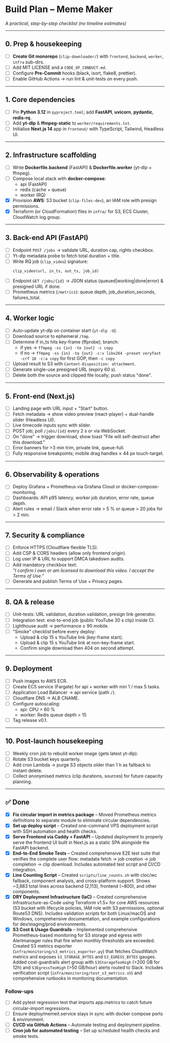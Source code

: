 # Build Plan – Meme Maker 
*A practical, step-by-step checklist (no timeline estimates)*  

---

## 0. Prep & housekeeping
- [ ] **Create Git monorepo** (`clip-downloader/`) with `frontend`, `backend`, `worker`, `infra` sub-dirs.  
- [ ] Add MIT LICENSE and a `CODE_OF_CONDUCT.md`.  
- [ ] Configure **Pre-Commit** hooks (black, isort, flake8, prettier).  
- [ ] Enable GitHub Actions → run lint & unit-tests on every push.  

---

## 1. Core dependencies
- [ ] Pin **Python 3.12** in `pyproject.toml`; add **FastAPI**, **uvicorn**, **pydantic**, **redis-rq**.  
- [ ] Add **yt-dlp** & **ffmpeg-static** to `worker/requirements.txt`.  
- [ ] Initialise **Next.js 14** app in `frontend/` with TypeScript, Tailwind, Headless UI.  

---

## 2. Infrastructure scaffolding
- [ ] Write **Dockerfile.backend** (FastAPI) & **Dockerfile.worker** (yt-dlp + ffmpeg).  
- [ ] Compose local stack with **docker-compose**:  
  - api (FastAPI)  
  - redis (cache + queue)  
  - worker (RQ)  
- [x] Provision **AWS**: S3 bucket (`clip-files-dev`), an IAM role with presign permissions.  
- [x] Terraform (or CloudFormation) files in `infra/` for S3, ECS Cluster, CloudWatch log group.  

---

## 3. Back-end API (FastAPI)
- [ ] Endpoint `POST /jobs` → validate URL, duration cap, rights checkbox.  
- [ ] Yt-dlp metadata probe to fetch total duration + title.  
- [ ] Write RQ job (`clip_video`) signature:  
  ```python
  clip_video(url, in_ts, out_ts, job_id)
  ```
- [ ] Endpoint `GET /jobs/{id}` → JSON status (queued|working|done|error) & presigned URL if done.  
- [ ] Prometheus metrics (`/metrics`): queue depth, job_duration_seconds, failures_total.  

---

## 4. Worker logic
- [ ] Auto-update yt-dlp on container start (`yt-dlp -U`).  
- [ ] Download source to ephemeral `/tmp`.  
- [ ] Determine if in_ts hits key-frame (ffprobe); branch:  
  - if yes → `ffmpeg -ss {in} -to {out} -c copy`  
  - if no → `ffmpeg -ss {in} -to {out} -c:v libx264 -preset veryfast -crf 18 -c:a copy` for first GOP, then `-c copy`  
- [ ] Upload result to S3 with `Content-Disposition: attachment`.  
- [ ] Generate single-use presigned URL (expiry 60 s).  
- [ ] Delete both the source and clipped file locally; push status "done".  

---

## 5. Front-end (Next.js)
- [ ] Landing page with URL input + "Start" button.  
- [ ] Fetch metadata → show video preview (react-player) + dual-handle slider (Headless UI).  
- [ ] Live timecode inputs sync with slider.  
- [ ] POST job; poll `/jobs/{id}` every 2 s or via WebSocket.  
- [ ] On "done" → trigger download, show toast "File will self-destruct after this download."  
- [ ] Error banners for >3 min trim, private link, queue-full.  
- [ ] Fully responsive breakpoints; mobile drag handles ≥ 44 px touch-target.  

---

## 6. Observability & operations
- [ ] Deploy Grafana + Prometheus via Grafana Cloud or docker-compose-monitoring.  
- [ ] Dashboards: API p95 latency, worker job duration, error rate, queue depth.  
- [ ] Alert rules → email / Slack when error rate > 5 % or queue > 20 jobs for > 2 min.  

---

## 7. Security & compliance
- [ ] Enforce HTTPS (Cloudflare flexible TLS).  
- [ ] Add CSP & CORS headers (allow only frontend origin).  
- [ ] Log user IP & URL to support DMCA takedown audits.  
- [ ] Add mandatory checkbox text:  
  *"I confirm I own or am licensed to download this video. I accept the Terms of Use."*  
- [ ] Generate and publish Terms of Use + Privacy pages.  

---

## 8. QA & release
- [ ] Unit-tests: URL validation, duration validation, presign link generator.  
- [ ] Integration test: end-to-end job (public YouTube 30 s clip) inside CI.  
- [ ] Lighthouse audit → performance ≥ 90 mobile.  
- [ ] "Smoke" checklist before every deploy:  
  - Upload & clip 15 s YouTube link (key-frame start).  
  - Upload & clip 15 s YouTube link at non-key-frame start.  
  - Confirm single download then 404 on second attempt.  

---

## 9. Deployment
- [ ] Push images to AWS ECR.  
- [ ] Create ECS service (Fargate) for api + worker with min 1 / max 5 tasks.  
- [ ] Application Load Balancer → api service (path `/`).  
- [ ] Cloudflare DNS → ALB CNAME.  
- [ ] Configure autoscaling:  
  - api: CPU > 60 %  
  - worker: Redis queue depth > 15  
- [ ] Tag release v0.1.  

---

## 10. Post-launch housekeeping
- [ ] Weekly cron job to rebuild worker image (gets latest yt-dlp).  
- [ ] Rotate S3 bucket keys quarterly.  
- [ ] Add cron Lambda → purge S3 objects older than 1 h as fallback to instant delete.  
- [ ] Collect anonymised metrics (clip durations, sources) for future capacity planning.

---

## ✅ Done
- [x] **Fix circular import in metrics package** – Moved Prometheus metrics definitions to separate module to eliminate circular dependencies.
- [x] **Set up deploy script** – Created one-command VPS deployment script with SSH automation and health checks.
- [x] **Serve Frontend via Caddy + FastAPI** – Updated deployment to properly serve the frontend UI built in Next.js as a static SPA alongside the FastAPI backend.
- [x] **End-to-End Smoke Tests** – Created comprehensive E2E test suite that verifies the complete user flow: metadata fetch → job creation → job completion → clip download. Includes automated test script and CI/CD integration.
- [x] **Line Counting Script** – Created `scripts/line_counts.sh` with cloc/wc fallback, component analysis, and cross-platform support. Shows ~3,883 total lines across backend (2,113), frontend (~800), and other components.
- [x] **DRY Deployment Infrastructure (IaC)** – Created comprehensive Infrastructure-as-Code using Terraform v1.5+ for core AWS resources (S3 bucket with lifecycle policies, IAM role with S3 permissions, optional Route53 DNS). Includes validation scripts for both Linux/macOS and Windows, comprehensive documentation, and example configurations for dev/staging/prod environments.
- [x] **S3 Cost & Usage Guardrails** – Implemented comprehensive Prometheus-based monitoring for S3 storage and egress with Alertmanager rules that fire when monthly thresholds are exceeded. Created S3 metrics exporter (`infra/monitoring/s3_metrics_exporter.py`) that fetches CloudWatch metrics and exposes `S3_STORAGE_BYTES` and `S3_EGRESS_BYTES` gauges. Added cost-guardrails alert group with `S3StorageTooHigh` (>200 GB for 12h) and `S3EgressTooHigh` (>50 GB/hour) alerts routed to Slack. Includes verification script (`infra/monitoring/test_s3_metrics.sh`) and comprehensive runbooks in monitoring documentation.

### Follow-ups
- [ ] Add pytest regression test that imports app.metrics to catch future circular-import regressions.
- [ ] Ensure deploy/memeit.service stays in sync with docker compose ports & environment.
- [ ] **CI/CD via GitHub Actions** – Automate testing and deployment pipeline.
- [ ] **Cron job for automated testing** – Set up scheduled health checks and smoke tests. 